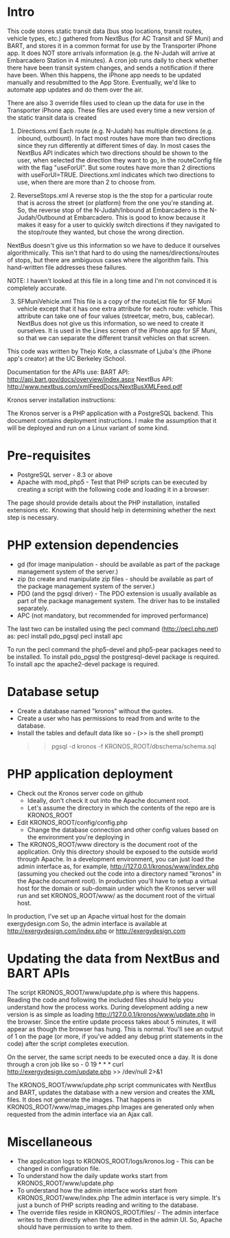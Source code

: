 Intro
=====
This code stores static transit data (bus stop locations, transit routes, 
vehicle types, etc.) gathered from NextBus (for AC Transit and SF Muni)
and BART, and stores it in a common format for use by the Transporter
iPhone app. It does NOT store arrivals information (e.g. the N-Judah will arrive at Embarcadero Station in 4 minutes). A cron job runs daily to check whether there have been
transit system changes, and sends a notification if there have been.
When this happens, the iPhone app needs to be updated manually and
resubmitted to the App Store. Eventually, we'd like to automate 
app updates and do them over the air.

There are also 3 override files used to clean up the data for use in the Transporter iPhone app. These files are used every time a new version of the static transit data is created

1. Directions.xml
Each route (e.g. N-Judah) has multiple directions (e.g. inbound, outbount). In fact most routes have more than two directions since they run differently at different times of day. In most cases the NextBus API indicates which two directions should be shown to the user, when selected the direction they want to go, in the routeConfig file with the flag "useForUI". But some routes have more than 2 directions with useForUI=TRUE. Directions.xml indicates which two directions to use, when there are more than 2 to choose from.

2. ReverseStops.xml
A reverse stop is the the stop for a particular route that is across the street (or platform) from the one you're standing at. So, the reverse stop of the N-Judah/Inbound at Embarcadero is the N-Judah/Outbound at Embarcadero. This is good to know because it makes it easy for a user to quickly switch directions if they navigated to the stop/route they wanted, but chose the wrong direction.

NextBus doesn't give us this information so we have to deduce it ourselves algorithmically. This isn't that hard to do using the names/directions/routes of stops, but there are ambiguous cases where the algorithm fails. This hand-written file addresses these failures. 

NOTE: I haven't looked at this file in a long time and I'm not convinced it is completely accurate.

3. SFMuniVehicle.xml
This file is a copy of the routeList file for SF Muni vehicle except that it has one extra attribute for each route: vehicle. This attribute can take one of four values (streetcar, metro, bus, cablecar). NextBus does not give us this information, so we need to create it ourselves. It is used in the Lines screen of the iPhone app for SF Muni, so that we can separate the different transit vehicles on that screen.

This code was written by Thejo Kote, a classmate of Ljuba's (the iPhone
app's creator) at the UC Berkeley iSchool.

Documentation for the APIs use:
BART API: http://api.bart.gov/docs/overview/index.aspx
NextBus API: http://www.nextbus.com/xmlFeedDocs/NextBusXMLFeed.pdf

Kronos server installation instructions:

The Kronos server is a PHP application with a PostgreSQL backend. This document
contains deployment instructions. I make the assumption that it will be
deployed and run on a Linux variant of some kind.

Pre-requisites
==============
- PostgreSQL server - 8.3 or above
- Apache with mod_php5 - Test that PHP scripts can be executed by creating
a script with the following code and loading it in a browser:
<?php
//Refer to http://php.net/phpinfo for details
phpinfo();
?>

The page should provide details about the PHP installation, installed extensions
etc. Knowing that should help in determining whether the next step is necessary.

PHP extension dependencies
==========================
- gd (for image manipulation - should be available as part of the package
    management system of the server.)
- zip (to create and manipulate zip files - should be available as part of the
    package management system of the server.)
- PDO (and the pgsql driver) - The PDO extension is usually available as part of
    the package management system. The driver has to be installed separately.
- APC (not mandatory, but recommended for improved performance)

The last two can be installed using the pecl command (http://pecl.php.net) as:
pecl install pdo_pgsql
pecl install apc

To run the pecl command the php5-devel and php5-pear packages need to be installed.
To install pdo_pgsql the postgresql-devel package is required.
To install apc the apache2-devel package is required.

Database setup
==============
- Create a database named "kronos" without the quotes.
- Create a user who has permissions to read from and write to the database.
- Install the tables and default data like so - (>> is the shell prompt)
    >> pgsql -d kronos -f KRONOS_ROOT/dbschema/schema.sql

PHP application deployment
==========================
- Check out the Kronos server code on github
    - Ideally, don't check it out into the Apache document root.
    - Let's assume the directory in which the contents of the repo 
	  are is KRONOS_ROOT
- Edit KRONOS_ROOT/config/config.php
    - Change the database connection and other config values based on the
        environment you're deploying in
- The KRONOS_ROOT/www directory is the document root of the application. Only
    this directory should be exposed to the outside world through Apache. In a
    development environment, you can just load the admin interface as, for
    example, http://127.0.0.1/kronos/www/index.php (assuming you checked out the
    code into a directory named "kronos" in the Apache document root). In
    production you'll have to setup a virtual host for the domain or sub-domain
    under which the Kronos server will run and set KRONOS_ROOT/www/ as the
    document root of the virtual host.

In production, I've set up an Apache virtual host for the domain exergydesign.com
So, the admin interface is available at http://exergydesign.com/index.php or
http://exergydesign.com

Updating the data from NextBus and BART APIs
============================================
The script KRONOS_ROOT/www/update.php is where this happens. Reading the code
and following the included files should help you understand how the process works.
During development adding a new version is as simple as loading
http://127.0.0.1/kronos/www/update.php in the browser. Since the entire update
process takes about 5 minutes, it will appear as though the browser has hung.
This is normal. You'll see an output of 1 on the page (or more, if you've added
any debug print statements in the code) after the script completes execution.

On the server, the same script needs to be executed once a day. It is done
through a cron job like so -
0 19 * * * curl http://exergydesign.com/update.php >> /dev/null 2>&1

The KRONOS_ROOT/www/update.php script communicates with NextBus and BART,
updates the database with a new version and creates the XML files. It does not
generate the images. That happens in KRONOS_ROOT/www/map_images.php
Images are generated only when requested from the admin interface via an Ajax call.

Miscellaneous
=============
- The application logs to KRONOS_ROOT/logs/kronos.log - This can be changed in
    configuration file.
- To understand how the daily update works start from KRONOS_ROOT/www/update.php
- To understand how the admin interface works start from KRONOS_ROOT/www/index.php
    The admin interface is very simple. It's just a bunch of PHP scripts reading
    and writing to the database.
- The override files reside in KRONOS_ROOT/files/ - The admin interface writes
    to them directly when they are edited in the admin UI. So, Apache should have
    permission to write to them.

